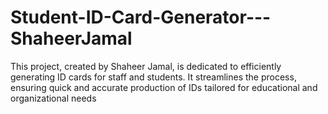 # Student-ID-Card-Generator---ShaheerJamal
This project, created by Shaheer Jamal, is dedicated to efficiently generating ID cards for staff and students. It streamlines the process, ensuring quick and accurate production of IDs tailored for educational and organizational needs
